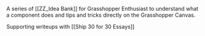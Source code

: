 A series of [[ZZ_Idea Bank]] for Grasshopper Enthusiast to understand what a component does and tips and tricks directly on the Grasshopper Canvas. 

Supporting writeups with [[Ship 30 for 30 Essays]]